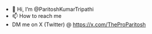 - 👋 Hi, I’m @ParitoshKumarTripathi
- 📫 How to reach me
- DM me on X (Twitter) @ https://x.com/TheProParitosh
